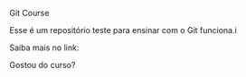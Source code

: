 Git Course

Esse é um repositório teste para ensinar com o Git funciona.i

Saiba mais no link:

Gostou do curso?